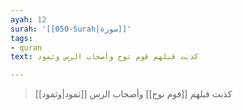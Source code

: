 ```yaml
---
ayah: 12
surah: '[[050-Surah|سورة]]'
tags:
- quran
text: كذبت قبلهم قوم نوح وأصحاب الرس وثمود

---
```

> كذبت قبلهم [[قوم نوح]] وأصحاب الرس [[ثمود|وثمود]]
